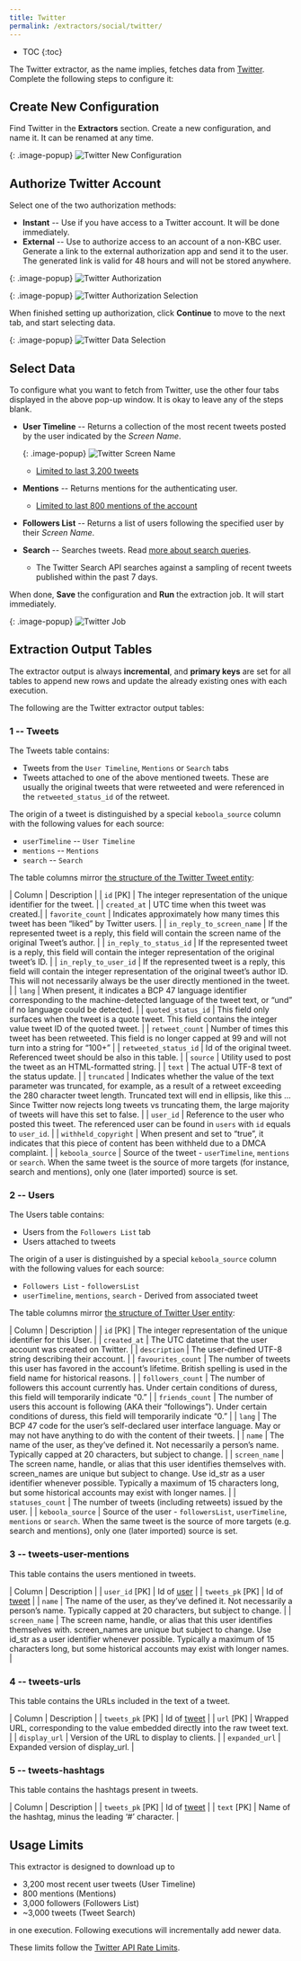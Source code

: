 ```yaml
---
title: Twitter
permalink: /extractors/social/twitter/
---
```


* TOC
{:toc}

The Twitter extractor, as the name implies, fetches data from [Twitter](https://twitter.com/).
Complete the following steps to configure it:

## Create New Configuration

Find Twitter in the **Extractors** section. Create a new configuration, and name it.
It can be renamed at any time.

{: .image-popup}
![Twitter New Configuration](/extractors/social/twitter/01-new-configuration.png)

## Authorize Twitter Account
Select one of the two authorization methods:

 - **Instant** -- Use if you have access to a Twitter account. It will be done immediately.
 - **External** -- Use to authorize access to an account of a non-KBC user. Generate a link to the external authorization app and send it to the user. The generated link is valid for 48 hours and will not be stored anywhere.

 {: .image-popup}
![Twitter Authorization](/extractors/social/twitter/02-authorize.png)


{: .image-popup}
![Twitter Authorization Selection](/extractors/social/twitter/03-authorize-modal.png)

When finished setting up authorization, click **Continue** to move to the next tab, and start selecting data.

{: .image-popup}
![Twitter Data Selection](/extractors/social/twitter/04-authorized.png)

## Select Data
To configure what you want to fetch from Twitter, use the other four tabs displayed in the above pop-up window.
It is okay to leave any of the steps blank.

 - **User Timeline** -- Returns a collection of the most recent tweets posted by the user indicated by the *Screen Name*.

   {: .image-popup}
![Twitter Screen Name](/extractors/social/twitter/05-screen-name.png)

   - [Limited to last 3,200 tweets](https://dev.twitter.com/rest/reference/get/statuses/user_timeline)
 - **Mentions** -- Returns mentions for the authenticating user.
   - [Limited to last 800 mentions of the account](https://dev.twitter.com/rest/reference/get/statuses/mentions_timeline)
 - **Followers List** -- Returns a list of users following the specified user by their *Screen Name*.
 - **Search** -- Searches tweets. Read [more about search queries](https://dev.twitter.com/rest/public/search).
    - The Twitter Search API searches against a sampling of recent tweets published within the past 7 days.

When done, **Save** the configuration and **Run** the extraction job. It will start immediately.

{: .image-popup}
![Twitter Job](/extractors/social/twitter/06-twitter-job.png)

## Extraction Output Tables

The extractor output is always **incremental**, and **primary keys** are set for all tables
to append new rows and update the already existing ones with each execution.

The following are the Twitter extractor output tables:

### 1 -- Tweets

The Tweets table contains:

- Tweets from the `User Timeline`, `Mentions` or `Search` tabs
- Tweets attached to one of the above mentioned tweets. These are usually the original tweets that were retweeted and were referenced in the `retweeted_status_id` of the retweet.

The origin of a tweet is distinguished by a special `keboola_source` column with the following values for each source:

  - `userTimeline` -- `User Timeline`
  - `mentions` -- `Mentions`
  - `search` -- `Search`

The table columns mirror [the structure of the Twitter Tweet entity](https://dev.twitter.com/overview/api/tweets):

| Column | Description |
| `id` [PK] | The integer representation of the unique identifier for the tweet. |
| `created_at` | UTC time when this tweet was created.|
| `favorite_count` |  Indicates approximately how many times this tweet has been “liked” by Twitter users. |
| `in_reply_to_screen_name` | If the represented tweet is a reply, this field will contain the screen name of the original Tweet’s author. |
| `in_reply_to_status_id` | If the represented tweet is a reply, this field will contain the integer representation of the original tweet’s ID. |
| `in_reply_to_user_id` | If the represented tweet is a reply, this field will contain the integer representation of the original tweet’s author ID. This will not necessarily always be the user directly mentioned in the tweet. |
| `lang` | When present, it indicates a BCP 47 language identifier corresponding to the machine-detected language of the tweet text, or “und” if no language could be detected. |
| `quoted_status_id` | This field only surfaces when the tweet is a quote tweet. This field contains the integer value tweet ID of the quoted tweet. |
| `retweet_count` | Number of times this tweet has been retweeted. This field is no longer capped at 99 and will not turn into a string for “100+” |
| `retweeted_status_id` | Id of the original tweet. Referenced tweet should be also in this table. |
| `source` | Utility used to post the tweet as an HTML-formatted string. |
| `text` | The actual UTF-8 text of the status update. |
| `truncated` | Indicates whether the value of the text parameter was truncated, for example, as a result of a retweet exceeding the 280 character tweet length. Truncated text will end in ellipsis, like this ... Since Twitter now rejects long tweets vs truncating them, the large majority of tweets will have this set to false. |
| `user_id` | Reference to the user who posted this tweet. The referenced user can be found in `users` with `id` equals to `user_id`. |
| `withheld_copyright` | When present and set to “true”, it indicates that this piece of content has been withheld due to a DMCA complaint. |
| `keboola_source` | Source of the tweet - `userTimeline`, `mentions` or `search`. When the same tweet is the source of more targets (for instance, search and mentions), only one (later imported) source is set.

### 2 -- Users

The Users table contains:

- Users from the `Followers List` tab
- Users attached to tweets

The origin of a user is distinguished by a special `keboola_source` column with the following values for each source:

  - `Followers List` - `followersList`
  - `userTimeline`, `mentions`, `search` - Derived from associated tweet

The table columns mirror [the structure of Twitter User entity](https://dev.twitter.com/overview/api/users):

| Column | Description |
| `id` [PK] | The integer representation of the unique identifier for this User. |
| `created_at` | The UTC datetime that the user account was created on Twitter. |
| `description` | The user-defined UTF-8 string describing their account. |
| `favourites_count` | The number of tweets this user has favored in the account’s lifetime. British spelling is used in the field name for historical reasons. |
| `followers_count` | The number of followers this account currently has. Under certain conditions of duress, this field will temporarily indicate “0.” |
| `friends_count` | The number of users this account is following (AKA their “followings”). Under certain conditions of duress, this field will temporarily indicate “0.” |
| `lang` | The BCP 47 code for the user’s self-declared user interface language. May or may not have anything to do with the content of their tweets. |
| `name` | The name of the user, as they’ve defined it. Not necessarily a person’s name. Typically capped at 20 characters, but subject to change. |
| `screen_name` | The screen name, handle, or alias that this user identifies themselves with. screen_names are unique but subject to change. Use id_str as a user identifier whenever possible. Typically a maximum of 15 characters long, but some historical accounts may exist with longer names. |
| `statuses_count` | The number of tweets (including retweets) issued by the user. |
| `keboola_source` | Source of the user - `followersList`, `userTimeline`, `mentions` or `search`. When the same tweet is the source of more targets (e.g. search and mentions), only one (later imported) source is set.

### 3 -- tweets-user-mentions

This table contains the users mentioned in tweets.

| Column | Description |
| `user_id` [PK] | Id of [user](#table---users) |
| `tweets_pk` [PK] |  Id of [tweet](#table---tweets) |
| `name` | The name of the user, as they’ve defined it. Not necessarily a person’s name. Typically capped at 20 characters, but subject to change. |
| `screen_name` | The screen name, handle, or alias that this user identifies themselves with. screen_names are unique but subject to change. Use id_str as a user identifier whenever possible. Typically a maximum of 15 characters long, but some historical accounts may exist with longer names.  |

### 4 -- tweets-urls

This table contains the URLs included in the text of a tweet.

| Column | Description |
| `tweets_pk` [PK] |  Id of [tweet](#table---tweets) |
| `url` [PK] | Wrapped URL, corresponding to the value embedded directly into the raw tweet text. |
| `display_url` | Version of the URL to display to clients. |
| `expanded_url` | Expanded version of display_url. |

### 5 -- tweets-hashtags

This table contains the hashtags present in tweets.

| Column | Description |
| `tweets_pk` [PK] |  Id of [tweet](#table---tweets) |
| `text` [PK] | Name of the hashtag, minus the leading ‘#’ character. |

## Usage Limits

This extractor is designed to download up to

- 3,200 most recent user tweets (User Timeline)
-  800 mentions (Mentions)
- 3,000 followers (Followers List)
- ~3,000 tweets (Tweet Search)

in one execution. Following executions will incrementally add newer data.


These limits follow the [Twitter API Rate Limits](https://developer.twitter.com/en/docs/basics/rate-limiting).